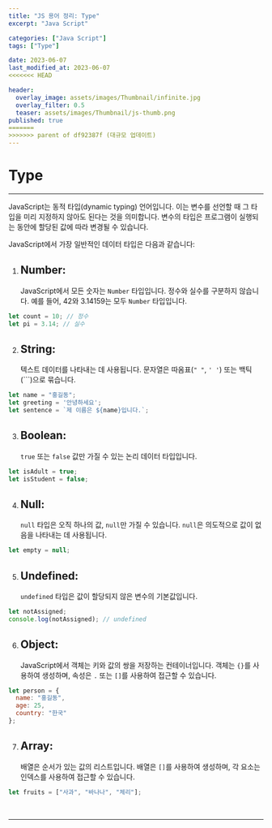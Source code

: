 ```yaml
---
title: "JS 용어 정리: Type"
excerpt: "Java Script"

categories: ["Java Script"]
tags: ["Type"]

date: 2023-06-07
last_modified_at: 2023-06-07
<<<<<<< HEAD

header:
  overlay_image: assets/images/Thumbnail/infinite.jpg
  overlay_filter: 0.5 
  teaser: assets/images/Thumbnail/js-thumb.png
published: true
=======
>>>>>>> parent of df92387f (대규모 업데이트)
---
```


# Type

---

 JavaScript는 동적 타입(dynamic typing) 언어입니다. 이는 변수를 선언할 때 그 타입을 미리 지정하지 않아도 된다는 것을 의미합니다. 변수의 타입은 프로그램이 실행되는 동안에 할당된 값에 따라 변경될 수 있습니다.

JavaScript에서 가장 일반적인 데이터 타입은 다음과 같습니다:

1. ## **Number**: 

   JavaScript에서 모든 숫자는 `Number` 타입입니다. 정수와 실수를 구분하지 않습니다. 예를 들어, 42와 3.14159는 모두 `Number` 타입입니다.

```js
let count = 10; // 정수
let pi = 3.14; // 실수
```

2. ## **String**: 

   텍스트 데이터를 나타내는 데 사용됩니다. 문자열은 따옴표(`" "`, `' '`) 또는 백틱(```)으로 묶습니다.

```js
let name = "홍길동";
let greeting = '안녕하세요';
let sentence = `제 이름은 ${name}입니다.`;
```

3. ## **Boolean**: 

   `true` 또는 `false` 값만 가질 수 있는 논리 데이터 타입입니다.

```js
let isAdult = true;
let isStudent = false;
```

4. ## **Null**: 

   `null` 타입은 오직 하나의 값, `null`만 가질 수 있습니다. `null`은 의도적으로 값이 없음을 나타내는 데 사용됩니다.

```js
let empty = null;
```

5. ## **Undefined**: 

   `undefined` 타입은 값이 할당되지 않은 변수의 기본값입니다.

```js
let notAssigned;
console.log(notAssigned); // undefined
```

6. ## **Object**: 

   JavaScript에서 객체는 키와 값의 쌍을 저장하는 컨테이너입니다. 객체는 `{}`를 사용하여 생성하며, 속성은 `.` 또는 `[]`를 사용하여 접근할 수 있습니다.

```js
let person = {
  name: "홍길동",
  age: 25,
  country: "한국"
};
```

7. ## **Array**: 

   배열은 순서가 있는 값의 리스트입니다. 배열은 `[]`를 사용하여 생성하며, 각 요소는 인덱스를 사용하여 접근할 수 있습니다.

```js
let fruits = ["사과", "바나나", "체리"];
```

<br>

---

<br>